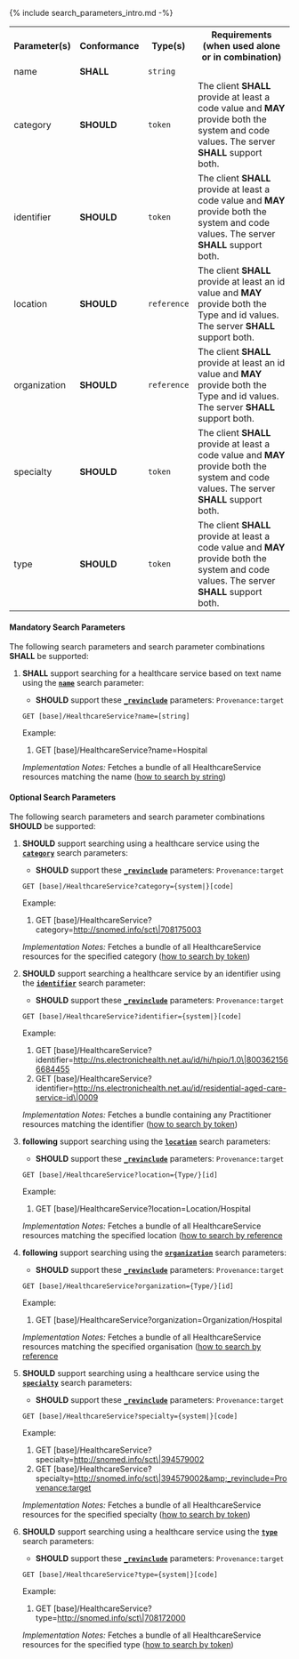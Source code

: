 {% include search_parameters_intro.md -%}
<table class="list" width="100%">
<tbody>
  <tr>
    <th>Parameter(s)</th>
    <th>Conformance</th>
    <th>Type(s)</th>
    <th>Requirements (when used alone or in combination)</th>
  </tr>
  <tr>
        <td>name</td>
        <td><b>SHALL</b></td>
        <td><code>string</code></td>
        <td></td>
  </tr>
  <tr>
        <td>category</td>
        <td><b>SHOULD</b></td>
        <td><code>token</code></td>
        <td>The client <b>SHALL</b> provide at least a code value and <b>MAY</b> provide both the system and code values. The server <b>SHALL</b> support both.</td>
  </tr>
  <tr>
        <td>identifier</td>
        <td><b>SHOULD</b></td>
        <td><code>token</code></td>
        <td>The client <b>SHALL</b> provide at least a code value and <b>MAY</b> provide both the system and code values. The server <b>SHALL</b> support both.</td>
  </tr>
  <tr>
        <td>location</td>
        <td><b>SHOULD</b></td>
        <td><code>reference</code></td>
        <td>The client <b>SHALL</b> provide at least an id value and <b>MAY</b> provide both the Type and id values. The server <b>SHALL</b> support both.</td>
  </tr>
  <tr>
        <td>organization</td>
        <td><b>SHOULD</b></td>
        <td><code>reference</code></td>
        <td>The client <b>SHALL</b> provide at least an id value and <b>MAY</b> provide both the Type and id values. The server <b>SHALL</b> support both.</td>
  </tr>
  <tr>
        <td>specialty</td>
        <td><b>SHOULD</b></td>
        <td><code>token</code></td>
        <td>The client <b>SHALL</b> provide at least a code value and <b>MAY</b> provide both the system and code values. The server <b>SHALL</b> support both.</td>
  </tr>
  <tr>
        <td>type</td>
        <td><b>SHOULD</b></td>
        <td><code>token</code></td>
        <td>The client <b>SHALL</b> provide at least a code value and <b>MAY</b> provide both the system and code values. The server <b>SHALL</b> support both.</td>
  </tr>
 </tbody>
</table>


#### Mandatory Search Parameters

The following search parameters and search parameter combinations **SHALL** be supported:

1. **SHALL** support searching for a healthcare service based on text name using the **[`name`](https://hl7.org/fhir/R4/organization.html#search)** search parameter:
    - **SHOULD** support these **[`_revinclude`](http://hl7.org/fhir/R4/search.html#revinclude)** parameters: `Provenance:target`
    
    `GET [base]/HealthcareService?name=[string]`

    Example:
    
      1. GET [base]/HealthcareService?name=Hospital

    *Implementation Notes:* Fetches a bundle of all HealthcareService resources matching the name ([how to search by string](http://hl7.org/fhir/R4/search.html#string))

#### Optional Search Parameters

The following search parameters and search parameter combinations **SHOULD** be supported:

1. **SHOULD** support searching using a healthcare service using the **[`category`](https://hl7.org/fhir/R4/healthcareservice.html#search)** search parameters:
    - **SHOULD** support these **[`_revinclude`](http://hl7.org/fhir/R4/search.html#revinclude)** parameters: `Provenance:target`
    
    `GET [base]/HealthcareService?category={system|}[code]`

    Example:
    
      1. GET [base]/HealthcareService?category=http://snomed.info/sct\|708175003

    *Implementation Notes:* Fetches a bundle of all HealthcareService resources for the specified category ([how to search by token](http://hl7.org/fhir/R4/search.html#token))

1. **SHOULD** support searching a healthcare service by an identifier using the **[`identifier`](https://hl7.org/fhir/R4/healthcareservice.html#search)** search parameter:
    - **SHOULD** support these **[`_revinclude`](http://hl7.org/fhir/R4/search.html#revinclude)** parameters: `Provenance:target`
    
    `GET [base]/HealthcareService?identifier={system|}[code]`

    Example:
    
      1. GET [base]/HealthcareService?identifier=http://ns.electronichealth.net.au/id/hi/hpio/1.0\|8003621566684455
      1. GET [base]/HealthcareService?identifier=http://ns.electronichealth.net.au/id/residential-aged-care-service-id\|0009

    *Implementation Notes:* Fetches a bundle containing any Practitioner resources matching the identifier ([how to search by token](http://hl7.org/fhir/R4/search.html#token))

1. **following** support searching using the **[`location`](https://hl7.org/fhir/R4/healthcareservice.html#search)** search parameters:
    - **SHOULD** support these **[`_revinclude`](http://hl7.org/fhir/R4/search.html#revinclude)** parameters: `Provenance:target`
    
    `GET [base]/HealthcareService?location={Type/}[id]`

    Example:
    
      1. GET [base]/HealthcareService?location=Location/Hospital

    *Implementation Notes:* Fetches a bundle of all HealthcareService resources matching the specified location ([how to search by reference](http://hl7.org/fhir/R4/search.html#reference)

1. **following** support searching using the **[`organization`](https://hl7.org/fhir/R4/healthcareservice.html#search)** search parameters:
    - **SHOULD** support these **[`_revinclude`](http://hl7.org/fhir/R4/search.html#revinclude)** parameters: `Provenance:target`
    
    `GET [base]/HealthcareService?organization={Type/}[id]`

    Example:
    
      1. GET [base]/HealthcareService?organization=Organization/Hospital

    *Implementation Notes:* Fetches a bundle of all HealthcareService resources matching the specified organisation ([how to search by reference](http://hl7.org/fhir/R4/search.html#reference)

1. **SHOULD** support searching using a healthcare service using the **[`specialty`](https://hl7.org/fhir/R4/healthcareservice.html#search)** search parameters:
    - **SHOULD** support these **[`_revinclude`](http://hl7.org/fhir/R4/search.html#revinclude)** parameters: `Provenance:target`
    
    `GET [base]/HealthcareService?specialty={system|}[code]`

    Example:
    
      1. GET [base]/HealthcareService?specialty=http://snomed.info/sct\|394579002
      1. GET [base]/HealthcareService?specialty=http://snomed.info/sct\|394579002&amp;_revinclude=Provenance:target

    *Implementation Notes:* Fetches a bundle of all HealthcareService resources for the specified specialty ([how to search by token](http://hl7.org/fhir/R4/search.html#token))

1. **SHOULD** support searching using a healthcare service using the **[`type`](https://hl7.org/fhir/R4/healthcareservice.html#search)** search parameters:
    - **SHOULD** support these **[`_revinclude`](http://hl7.org/fhir/R4/search.html#revinclude)** parameters: `Provenance:target`
    
    `GET [base]/HealthcareService?type={system|}[code]`

    Example:
    
      1. GET [base]/HealthcareService?type=http://snomed.info/sct\|708172000

    *Implementation Notes:* Fetches a bundle of all HealthcareService resources for the specified type ([how to search by token](http://hl7.org/fhir/R4/search.html#token))
